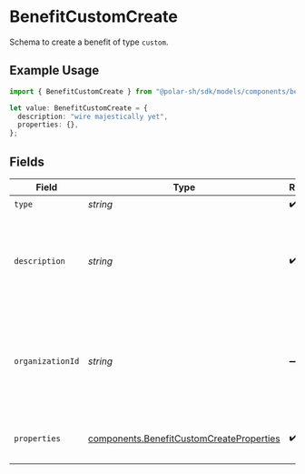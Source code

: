 # BenefitCustomCreate

Schema to create a benefit of type `custom`.

## Example Usage

```typescript
import { BenefitCustomCreate } from "@polar-sh/sdk/models/components/benefitcustomcreate.js";

let value: BenefitCustomCreate = {
  description: "wire majestically yet",
  properties: {},
};
```

## Fields

| Field                                                                                                | Type                                                                                                 | Required                                                                                             | Description                                                                                          |
| ---------------------------------------------------------------------------------------------------- | ---------------------------------------------------------------------------------------------------- | ---------------------------------------------------------------------------------------------------- | ---------------------------------------------------------------------------------------------------- |
| `type`                                                                                               | *string*                                                                                             | :heavy_check_mark:                                                                                   | N/A                                                                                                  |
| `description`                                                                                        | *string*                                                                                             | :heavy_check_mark:                                                                                   | The description of the benefit. Will be displayed on products having this benefit.                   |
| `organizationId`                                                                                     | *string*                                                                                             | :heavy_minus_sign:                                                                                   | The ID of the organization owning the benefit. **Required unless you use an organization token.**    |
| `properties`                                                                                         | [components.BenefitCustomCreateProperties](../../models/components/benefitcustomcreateproperties.md) | :heavy_check_mark:                                                                                   | Properties for creating a benefit of type `custom`.                                                  |